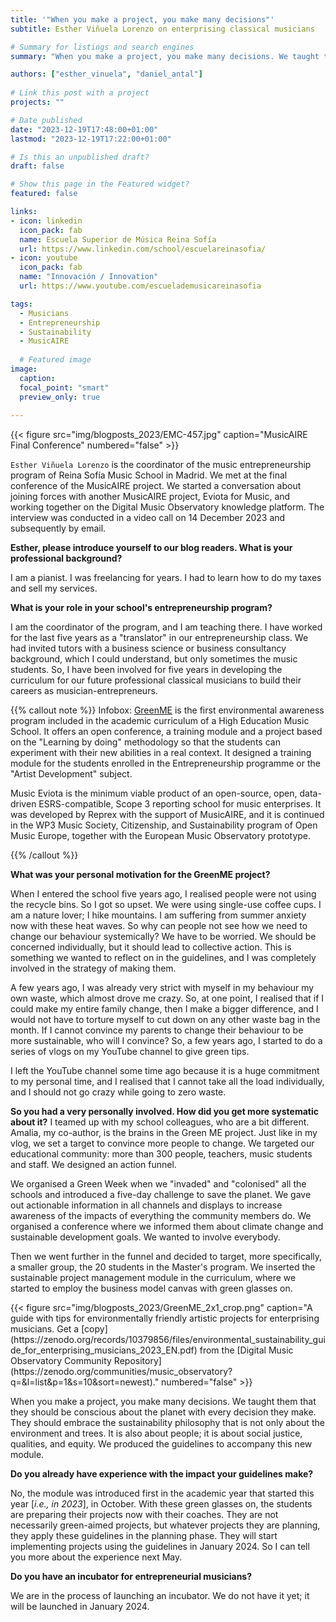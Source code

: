 ```yaml
---
title: '"When you make a project, you make many decisions"'
subtitle: Esther Viñuela Lorenzo on enterprising classical musicians

# Summary for listings and search engines
summary: "When you make a project, you make many decisions. We taught them that they should be conscious about the planet with every decision they make."

authors: ["esther_vinuela", "daniel_antal"]
 
# Link this post with a project
projects: ""

# Date published
date: "2023-12-19T17:48:00+01:00"
lastmod: "2023-12-19T17:22:00+01:00"

# Is this an unpublished draft?
draft: false

# Show this page in the Featured widget?
featured: false

links:
- icon: linkedin
  icon_pack: fab
  name: Escuela Superior de Música Reina Sofía
  url: https://www.linkedin.com/school/escuelareinasofia/
- icon: youtube
  icon_pack: fab
  name: "Innovación / Innovation"
  url: https://www.youtube.com/escuelademusicareinasofia

tags:
  - Musicians
  - Entrepreneurship
  - Sustainability
  - MusicAIRE
  
  # Featured image
image:
  caption: 
  focal_point: "smart"
  preview_only: true
  
---
```


<td style="text-align: center;">{{< figure src="img/blogposts_2023/EMC-457.jpg" caption="MusicAIRE Final Conference" numbered="false" >}}</td>


`Esther Viñuela Lorenzo` is the coordinator of the music entrepreneurship program of Reina Sofía Music School in Madrid. We met at the final conference of the MusicAIRE project. We started a conversation about joining forces with another MusicAIRE project, Eviota for Music, and working together on the Digital Music Observatory knowledge platform.  The interview was conducted in a video call on 14 December 2023 and subsequently by email.


**Esther, please introduce yourself to our blog readers. What is your professional background?**

I am a pianist. I was freelancing for years. I had to learn how to do my taxes and sell my services. 

**What is your role in your school's entrepreneurship program?**

I am the coordinator of the program, and I am teaching there. I have worked for the last five years as a "translator" in our entrepreneurship class. We had invited tutors with a business science or business consultancy background, which I could understand, but only sometimes the music students. So, I have been involved for five years in developing the curriculum for our future professional classical musicians to build their careers as musician-entrepreneurs.

{{% callout note %}}
Infobox: 
[GreenME](https://www.escuelasuperiordemusicareinasofia.es/en/green-music-entrepreneurship) is the first environmental awareness program included in the academic curriculum of a High Education Music School. It offers an open conference, a training module and a project based on the "Learning by doing" methodology so that the students can experiment with their new abilities in a real context. It designed a training module for the students enrolled in the Entrepreneurship programme or the "Artist Development" subject.

Music Eviota is the minimum viable product of an open-source, open, data-driven ESRS-compatible, Scope 3 reporting school for music enterprises. It was developed by Reprex with the support of MusicAIRE, and it is continued in the WP3 Music Society, Citizenship, and Sustainability program of Open Music Europe, together with the European Music Observatory prototype.

{{% /callout %}}

**What was your personal motivation for the GreenME project?**

When I entered the school five years ago, I realised people were not using the recycle bins. So I got so upset. We were using single-use coffee cups. I am a nature lover; I hike mountains. I am suffering from summer anxiety now with these heat waves. So why can people not see how we need to change our behaviour systemically? We have to be worried. We should be concerned individually, but it should lead to collective action. This is something we wanted to reflect on in the guidelines, and I was completely involved in the strategy of making them. 

A few years ago, I was already very strict with myself in my behaviour my own waste, which almost drove me crazy. So, at one point, I realised that if I could make my entire family change, then I make a bigger difference, and I would not have to torture myself to cut down on any other waste bag in the month. If I cannot convince my parents to change their behaviour to be more sustainable, who will I convince? So, a few years ago, I started to do a series of vlogs on my YouTube channel to give green tips. 

I left the YouTube channel some time ago because it is a huge commitment to my personal time, and I realised that I cannot take all the load individually, and I should not go crazy while going to zero waste.

**So you had a very personally involved. How did you get more systematic about it?**
I teamed up with my school colleagues, who are a bit different.  Amalia, my co-author, is the brains in the Green ME project. Just like in my vlog, we set a target to convince more people to change. We targeted our educational community: more than 300 people, teachers, music students and staff. We designed an action funnel.

We organised a Green Week when we "invaded" and "colonised" all the schools and introduced a five-day challenge to save the planet. We gave out actionable information in all channels and displays to increase awareness of the impacts of everything the community members do. We organised a conference where we informed them about climate change and sustainable development goals. We wanted to involve everybody.

Then we went further in the funnel and decided to target, more specifically, a smaller group, the 20 students in the Master's program. We inserted the sustainable project management module in the curriculum, where we started to employ the business model canvas with green glasses on. 

<td style="text-align: center;">{{< figure src="img/blogposts_2023/GreenME_2x1_crop.png" caption="A guide with tips for environmentally friendly artistic projects for enterprising musicians. Get a [copy](https://zenodo.org/records/10379856/files/environmental_sustainability_guide_for_enterprising_musicians_2023_EN.pdf) from the [Digital Music Observatory Community Repository](https://zenodo.org/communities/music_observatory?q=&l=list&p=1&s=10&sort=newest)." numbered="false" >}}</td>

When you make a project, you make many decisions. We taught them that they should be conscious about the planet with every decision they make. They should embrace the sustainability philosophy that is not only about the environment and trees. It is also about people; it is about social justice, qualities, and equity. We produced the guidelines to accompany this new module.

**Do you already have experience with the impact your guidelines make?**

No, the module was introduced first in the academic year that started this year [*i.e., in 2023*], in October. With these green glasses on, the students are preparing their projects now with their coaches. They are not necessarily green-aimed projects, but whatever projects they are planning, they apply these guidelines in the planning phase. They will start implementing projects using the guidelines in January 2024. So I can tell you more about the experience next May.

**Do you have an incubator for entrepreneurial musicians?**

We are in the process of launching an incubator. We do not have it yet; it will be launched in January 2024. 